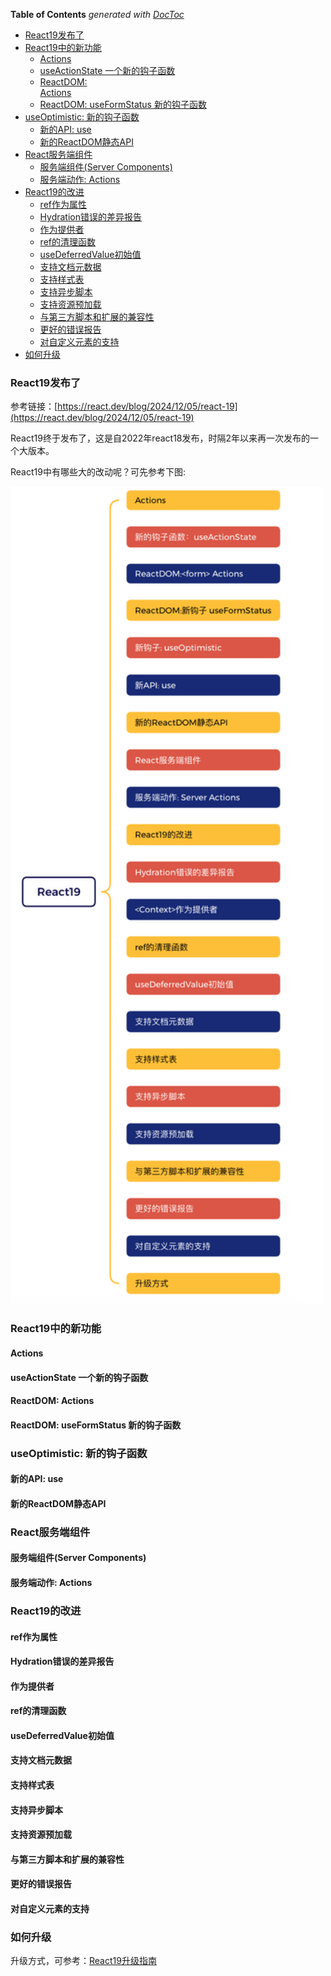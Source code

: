 <!-- START doctoc generated TOC please keep comment here to allow auto update -->
<!-- DON'T EDIT THIS SECTION, INSTEAD RE-RUN doctoc TO UPDATE -->
**Table of Contents**  *generated with [DocToc](https://github.com/thlorenz/doctoc)*

- [React19发布了](#react19%E5%8F%91%E5%B8%83%E4%BA%86)
- [React19中的新功能](#react19%E4%B8%AD%E7%9A%84%E6%96%B0%E5%8A%9F%E8%83%BD)
  - [Actions](#actions)
  - [useActionState 一个新的钩子函数](#useactionstate-%E4%B8%80%E4%B8%AA%E6%96%B0%E7%9A%84%E9%92%A9%E5%AD%90%E5%87%BD%E6%95%B0)
  - [ReactDOM: <form>Actions](#reactdom-formactions)
  - [ReactDOM: useFormStatus 新的钩子函数](#reactdom-useformstatus-%E6%96%B0%E7%9A%84%E9%92%A9%E5%AD%90%E5%87%BD%E6%95%B0)
- [useOptimistic: 新的钩子函数](#useoptimistic-%E6%96%B0%E7%9A%84%E9%92%A9%E5%AD%90%E5%87%BD%E6%95%B0)
  - [新的API: use](#%E6%96%B0%E7%9A%84api-use)
  - [新的ReactDOM静态API](#%E6%96%B0%E7%9A%84reactdom%E9%9D%99%E6%80%81api)
- [React服务端组件](#react%E6%9C%8D%E5%8A%A1%E7%AB%AF%E7%BB%84%E4%BB%B6)
  - [服务端组件(Server Components)](#%E6%9C%8D%E5%8A%A1%E7%AB%AF%E7%BB%84%E4%BB%B6server-components)
  - [服务端动作: Actions](#%E6%9C%8D%E5%8A%A1%E7%AB%AF%E5%8A%A8%E4%BD%9C-actions)
- [React19的改进](#react19%E7%9A%84%E6%94%B9%E8%BF%9B)
  - [ref作为属性](#ref%E4%BD%9C%E4%B8%BA%E5%B1%9E%E6%80%A7)
  - [Hydration错误的差异报告](#hydration%E9%94%99%E8%AF%AF%E7%9A%84%E5%B7%AE%E5%BC%82%E6%8A%A5%E5%91%8A)
  - [<Context>作为提供者](#context%E4%BD%9C%E4%B8%BA%E6%8F%90%E4%BE%9B%E8%80%85)
  - [ref的清理函数](#ref%E7%9A%84%E6%B8%85%E7%90%86%E5%87%BD%E6%95%B0)
  - [useDeferredValue初始值](#usedeferredvalue%E5%88%9D%E5%A7%8B%E5%80%BC)
  - [支持文档元数据](#%E6%94%AF%E6%8C%81%E6%96%87%E6%A1%A3%E5%85%83%E6%95%B0%E6%8D%AE)
  - [支持样式表](#%E6%94%AF%E6%8C%81%E6%A0%B7%E5%BC%8F%E8%A1%A8)
  - [支持异步脚本](#%E6%94%AF%E6%8C%81%E5%BC%82%E6%AD%A5%E8%84%9A%E6%9C%AC)
  - [支持资源预加载](#%E6%94%AF%E6%8C%81%E8%B5%84%E6%BA%90%E9%A2%84%E5%8A%A0%E8%BD%BD)
  - [与第三方脚本和扩展的兼容性](#%E4%B8%8E%E7%AC%AC%E4%B8%89%E6%96%B9%E8%84%9A%E6%9C%AC%E5%92%8C%E6%89%A9%E5%B1%95%E7%9A%84%E5%85%BC%E5%AE%B9%E6%80%A7)
  - [更好的错误报告](#%E6%9B%B4%E5%A5%BD%E7%9A%84%E9%94%99%E8%AF%AF%E6%8A%A5%E5%91%8A)
  - [对自定义元素的支持](#%E5%AF%B9%E8%87%AA%E5%AE%9A%E4%B9%89%E5%85%83%E7%B4%A0%E7%9A%84%E6%94%AF%E6%8C%81)
- [如何升级](#%E5%A6%82%E4%BD%95%E5%8D%87%E7%BA%A7)

<!-- END doctoc generated TOC please keep comment here to allow auto update -->

### React19发布了

参考链接：[https://react.dev/blog/2024/12/05/react-19](https://react.dev/blog/2024/12/05/react-19)

React19终于发布了，这是自2022年react18发布，时隔2年以来再一次发布的一个大版本。

React19中有哪些大的改动呢？可先参考下图:

<img src="./images/i71.png" width="500" />

### React19中的新功能

#### Actions

#### useActionState 一个新的钩子函数

#### ReactDOM: <form>Actions

#### ReactDOM: useFormStatus 新的钩子函数

### useOptimistic: 新的钩子函数

#### 新的API: use

#### 新的ReactDOM静态API

### React服务端组件

#### 服务端组件(Server Components) 

#### 服务端动作: Actions

### React19的改进

#### ref作为属性

#### Hydration错误的差异报告

#### <Context>作为提供者

#### ref的清理函数

#### useDeferredValue初始值

#### 支持文档元数据

#### 支持样式表

#### 支持异步脚本

#### 支持资源预加载

#### 与第三方脚本和扩展的兼容性

#### 更好的错误报告

#### 对自定义元素的支持

### 如何升级

升级方式，可参考：[React19升级指南](https://react.dev/blog/2024/04/25/react-19-upgrade-guide)